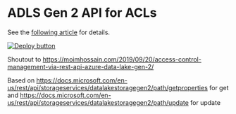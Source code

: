 # ADLS Gen 2 API for ACLs

See the [following article](TODO) for details.

[![Deploy button](http://azuredeploy.net/deploybutton.png)](https://portal.azure.com/#create/Microsoft.Template/uri/https%3A%2F%2Fraw.githubusercontent.com%2Fvplauzon%2Fstorage%2Fmaster%2Fadls-acl-api%2Fdeploy.json)


Shoutout to https://moimhossain.com/2019/09/20/access-control-management-via-rest-api-azure-data-lake-gen-2/

Based on https://docs.microsoft.com/en-us/rest/api/storageservices/datalakestoragegen2/path/getproperties for get and https://docs.microsoft.com/en-us/rest/api/storageservices/datalakestoragegen2/path/update for update